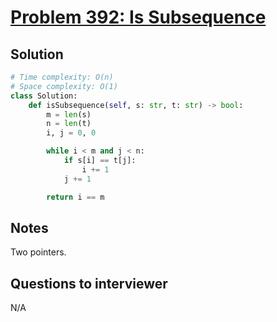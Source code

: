 # [Problem 392: Is Subsequence](https://leetcode.com/problems/is-subsequence/)

## Solution

```py
# Time complexity: O(n)
# Space complexity: O(1)
class Solution:
    def isSubsequence(self, s: str, t: str) -> bool:
        m = len(s)
        n = len(t)
        i, j = 0, 0

        while i < m and j < n:
            if s[i] == t[j]:
                i += 1
            j += 1

        return i == m
```

## Notes

Two pointers.

## Questions to interviewer

N/A
